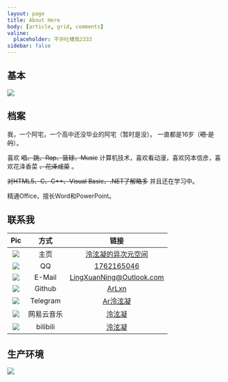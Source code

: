 ```yaml
---
layout: page
title: About Here
body: [article, grid, comments]
valine:
  placeholder: 不许吐槽我2333
sidebar: false
---
```


## 基本

![](https://cdn.jsdelivr.net/gh/ArLxn/NingCloud@cdn-site-r14/Aboutv2.png)

## 档案

我，一个阿宅，一个高中还没毕业的阿宅（暂时是没）。
一直都是16岁（~~嗯 是的~~）。

喜欢 ~~唱、跳、Rap、篮球、Music~~ 计算机技术，喜欢看动漫，喜欢冈本信彦，喜欢花泽香菜 ~~、花泽咸菜~~ 。

~~对HTML5、C、C++、Visual Basic、.NET了解略多~~ 并且还在学习中。

精通Office，擅长Word和PowerPoint。

## 联系我

Pic                                                                                 | 方式       | 链接
:---------------------------------------------------------------------------------: | :--------: | :------------------------------------------------------------------------:
![](https://cdn.jsdelivr.net/gh/ArLxn/NingCloud@cdn-site-r9/aboutLink/net.png)      | 主页       | [泠泫凝的异次元空间](https://arlxn.github.io)
![](https://cdn.jsdelivr.net/gh/ArLxn/NingCloud@cdn-site-r9/aboutLink/qq.png)       | QQ         | [1762165046](http://wpa.qq.com/msgrd?v=3&uin=1762165046&site=qq&menu=yes)
![](https://cdn.jsdelivr.net/gh/ArLxn/NingCloud@cdn-site-r9/aboutLink/mail.png)     | E-Mail     | LingXuanNing@Outlook.com
![](https://cdn.jsdelivr.net/gh/ArLxn/NingCloud@cdn-site-r9/aboutLink/git.png)      | Github     | [ArLxn](https://github.com/arlxn)
![](https://cdn.jsdelivr.net/gh/ArLxn/NingCloud@cdn-site-r9/aboutLink/tg.png)       | Telegram   | [Ar泠泫凝](https://t.me/arlxn)
![](https://cdn.jsdelivr.net/gh/ArLxn/NingCloud@cdn-site-r9/aboutLink/netease.png)  | 网易云音乐 | [泠泫凝](https://music.163.com/#/user/home?id=549062675)
![](https://cdn.jsdelivr.net/gh/ArLxn/NingCloud@cdn-site-r9/aboutLink/bilibili.png) | bilibili   | [泠泫凝](https://space.bilibili.com/97206430)

## 生产环境

<fancybox>![](https://cdn.jsdelivr.net/gh/ArLxn/NingCloud@cdn-site-r10/ProduceEnv.png)</fancybox>